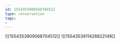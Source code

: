 ```yaml
---
id: 1554353909568704512
type: conversation
tags:
- 
---
```

![[1554353909568704512]]
![[1554353911426822149]]


